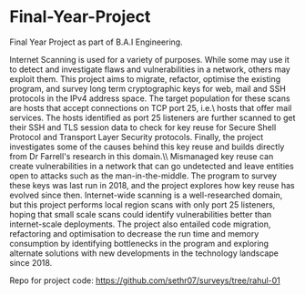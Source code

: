 # Final-Year-Project

Final Year Project as part of B.A.I Engineering. 

Internet Scanning is used for a variety of purposes. While some may use it to detect and investigate flaws and 
vulnerabilities in a network, others may exploit them. This project aims to migrate, refactor, optimise the existing program,
and survey long term cryptographic keys for web, mail and SSH protocols in the IPv4 address space. The target population for these scans 
are hosts that accept connections on TCP port 25, i.e.\ hosts that offer mail services. The hosts identified as port 25 listeners are further 
scanned to get their SSH and TLS session data to check for key reuse for Secure Shell Protocol and Transport Layer Security protocols. 
Finally, the project investigates some of the causes behind this key reuse and builds directly from Dr Farrell's research in this domain.\\\\
Mismanaged key reuse can create vulnerabilities in a network that can go undetected and leave entities open to attacks such as the man-in-the-middle. 
The program to survey these keys was last run in 2018, and the project explores how key reuse has evolved since then. 
Internet-wide scanning is a well-researched domain, but this project performs local region scans with only port 25 listeners, hoping 
that small scale scans could identify vulnerabilities better than internet-scale deployments. The project also entailed code migration, 
refactoring and optimisation to decrease the run time and memory consumption by identifying bottlenecks in the program and 
exploring alternate solutions with new developments in the technology landscape since 2018. 

Repo for project code: https://github.com/sethr07/surveys/tree/rahul-01

